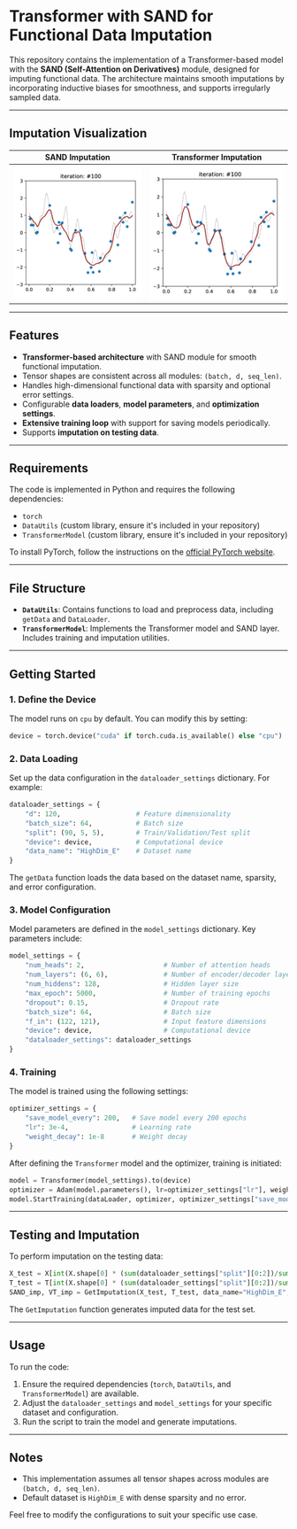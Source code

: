 # Transformer with SAND for Functional Data Imputation

This repository contains the implementation of a Transformer-based model with the **SAND (Self-Attention on Derivatives)** module, designed for imputing functional data. The architecture maintains smooth imputations by incorporating inductive biases for smoothness, and supports irregularly sampled data.

---

## Imputation Visualization

| **SAND Imputation**                      | **Transformer Imputation**             |
|------------------------------------------|----------------------------------------|
| ![SAND Imputation](SAND_imputation.gif)  | ![Transformer Imputation](transformer_imputation.gif) |

---

## Features

- **Transformer-based architecture** with SAND module for smooth functional imputation.
- Tensor shapes are consistent across all modules: `(batch, d, seq_len)`.
- Handles high-dimensional functional data with sparsity and optional error settings.
- Configurable **data loaders**, **model parameters**, and **optimization settings**.
- **Extensive training loop** with support for saving models periodically.
- Supports **imputation on testing data**.

---

## Requirements

The code is implemented in Python and requires the following dependencies:
- `torch`
- `DataUtils` (custom library, ensure it's included in your repository)
- `TransformerModel` (custom library, ensure it's included in your repository)

To install PyTorch, follow the instructions on the [official PyTorch website](https://pytorch.org/).

---

## File Structure

- **`DataUtils`**: Contains functions to load and preprocess data, including `getData` and `DataLoader`.
- **`TransformerModel`**: Implements the Transformer model and SAND layer. Includes training and imputation utilities.

---

## Getting Started

### **1. Define the Device**
The model runs on `cpu` by default. You can modify this by setting:
```python
device = torch.device("cuda" if torch.cuda.is_available() else "cpu")
```

### **2. Data Loading**
Set up the data configuration in the `dataloader_settings` dictionary. For example:
```python
dataloader_settings = {
    "d": 120,                   # Feature dimensionality
    "batch_size": 64,           # Batch size
    "split": (90, 5, 5),        # Train/Validation/Test split
    "device": device,           # Computational device
    "data_name": "HighDim_E"    # Dataset name
}
```
The `getData` function loads the data based on the dataset name, sparsity, and error configuration.

### **3. Model Configuration**
Model parameters are defined in the `model_settings` dictionary. Key parameters include:
```python
model_settings = {
    "num_heads": 2,                    # Number of attention heads
    "num_layers": (6, 6),              # Number of encoder/decoder layers
    "num_hiddens": 128,                # Hidden layer size
    "max_epoch": 5000,                 # Number of training epochs
    "dropout": 0.15,                   # Dropout rate
    "batch_size": 64,                  # Batch size
    "f_in": (122, 121),                # Input feature dimensions
    "device": device,                  # Computational device
    "dataloader_settings": dataloader_settings
}
```

### **4. Training**
The model is trained using the following settings:
```python
optimizer_settings = {
    "save_model_every": 200,   # Save model every 200 epochs
    "lr": 3e-4,                # Learning rate
    "weight_decay": 1e-8       # Weight decay
}
```
After defining the `Transformer` model and the optimizer, training is initiated:
```python
model = Transformer(model_settings).to(device)
optimizer = Adam(model.parameters(), lr=optimizer_settings["lr"], weight_decay=optimizer_settings["weight_decay"])
model.StartTraining(dataLoader, optimizer, optimizer_settings["save_model_every"], verbose=True)
```

---

## Testing and Imputation

To perform imputation on the testing data:
```python
X_test = X[int(X.shape[0] * (sum(dataloader_settings["split"][0:2])/sum(dataloader_settings["split"]))):]
T_test = T[int(X.shape[0] * (sum(dataloader_settings["split"][0:2])/sum(dataloader_settings["split"]))):]
SAND_imp, VT_imp = GetImputation(X_test, T_test, data_name="HighDim_E", sparsity="dense", error=False)
```
The `GetImputation` function generates imputed data for the test set.

---

## Usage

To run the code:
1. Ensure the required dependencies (`torch`, `DataUtils`, and `TransformerModel`) are available.
2. Adjust the `dataloader_settings` and `model_settings` for your specific dataset and configuration.
3. Run the script to train the model and generate imputations.

---

## Notes

- This implementation assumes all tensor shapes across modules are `(batch, d, seq_len)`.
- Default dataset is `HighDim_E` with dense sparsity and no error.

Feel free to modify the configurations to suit your specific use case.
